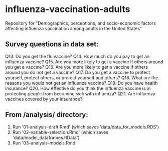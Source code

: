# influenza-vaccination-adults
Repository for "Demographics, perceptions, and socio-economic factors affecting influenza vaccination among adults in the United States"


## Survey questions in data set:

Q13. Do you get the flu vaccine?
Q14. How much do you pay to get an influenza vaccine?
Q15. Are you more likely to get a vaccine if others around you get a vaccine?
Q16. Are you more likely to get a vaccine if others around you do not get a vaccine?
Q17. Do you get a vaccine to protect yourself, protect others, or protect yourself and others?
Q18. What are the reasons you would not get an influenza vaccine?
Q19. Do you have health insurance?
Q20. How effective do you think the influenza vaccine is in protecting people from becoming sick with influenza?
Q21. Are influenza vaccines covered by your insurance?


## From /analysis/ directory:
1. Run '01-analysis-draft.Rmd' (which saves 'data/data_for_models.RDS')
2. Run '02-variable-selection.Rmd' (which saves 'data/model_dataframes.RData')
3. Run '03-analysis-models.Rmd'
